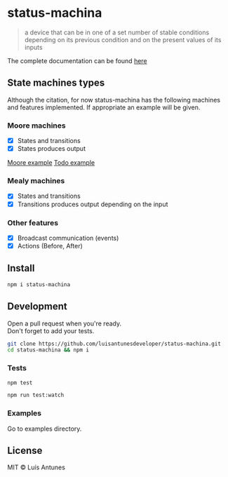 # status-machina

> a device that can be in one of a set number of stable conditions depending on its previous condition and on the present values of its inputs

The complete documentation can be found [here](https://status-machina.gitbook.io/project/)

## State machines types

Although the citation, for now status-machina has the following machines and features implemented. If appropriate an example will be given.

### Moore machines

- [x] States and transitions
- [x] States produces output

[Moore example](https://github.com/luisantunesdeveloper/status-machina/blob/master/examples/moore/index.js)
[Todo example](https://github.com/luisantunesdeveloper/status-machina/blob/master/examples/todo/src)

### Mealy machines

- [x] States and transitions
- [x] Transitions produces output depending on the input

### Other features

- [x] Broadcast communication (events)
- [x] Actions (Before, After)

## Install

```sh
npm i status-machina
```

## Development

Open a pull request when you're ready.  
Don't forget to add your tests.

```sh
git clone https://github.com/luisantunesdeveloper/status-machina.git
cd status-machina && npm i
```

### Tests

```sh
npm test
```

```sh
npm run test:watch
```

### Examples

Go to examples directory.

## License

MIT © Luís Antunes
